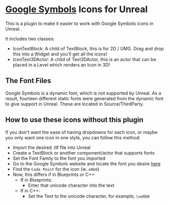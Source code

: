 # [Google Symbols](https://fonts.google.com/icons) Icons for Unreal

This is a plugin to make it easier to work with Google Symbols icons in Unreal. 

It includes two classes:

- IconTextBlock: A child of TextBlock, this is for 2D / UMG. Drag and drop this into a Widget and you'll get all the icons!
- IconText3DActor: A child of Text3DActor, this is an actor that can be placed in a Level which renders an Icon in 3D!

## The Font Files

Google Symbols is a dynamic font, which is not supported by Unreal. As a result, fourteen different static fonts were generated from the dynamic font to give support in Unreal. These are located in Source/ThirdParty. 

## How to use these icons without this plugin

If you don't want the ease of having dropdowns for each icon, or maybe you only want one icon in one style, you can follow this method:

- Import the desired .ttf file into Unreal
- Create a TextBlock or another component/actor that supports fonts
- Set the Font Family to the font you imported
- Go to the Google Symbols website and locate the font you desire [here](https://fonts.google.com/icons)
- Find the `Code Point` for the icon (ie. `e8b6`)
- Now, this differs if in Blueprints or C++
    - If in Blueprints: 
        - Enter that unicode character into the text
    - If in C++:
        - Set the Text to the unicode character, for example, `\ue8b6`